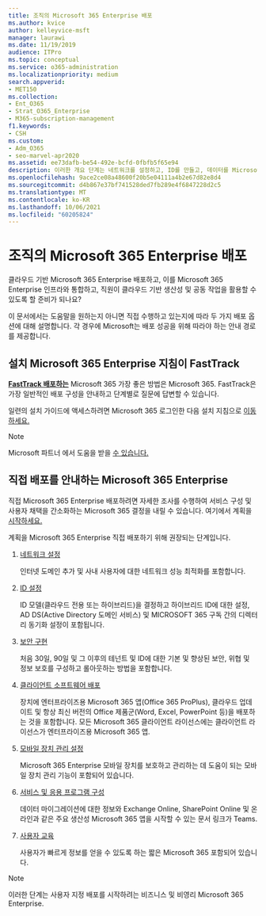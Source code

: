 ```yaml
---
title: 조직의 Microsoft 365 Enterprise 배포
ms.author: kvice
author: kelleyvice-msft
manager: laurawi
ms.date: 11/19/2019
audience: ITPro
ms.topic: conceptual
ms.service: o365-administration
ms.localizationpriority: medium
search.appverid:
- MET150
ms.collection:
- Ent_O365
- Strat_O365_Enterprise
- M365-subscription-management
f1.keywords:
- CSH
ms.custom:
- Adm_O365
- seo-marvel-apr2020
ms.assetid: ee73dafb-be54-492e-bcfd-0fbfb5f65e94
description: 이러한 개요 단계는 네트워크를 설정하고, ID를 만들고, 데이터를 Microsoft 365 앱 마이그레이션하는 데 도움이 하도록 디자인되어 있습니다.
ms.openlocfilehash: 9ace2ce08a48600f20b5e04111a4b2e67d82e8d4
ms.sourcegitcommit: d4b867e37bf741528ded7fb289e4f6847228d2c5
ms.translationtype: MT
ms.contentlocale: ko-KR
ms.lasthandoff: 10/06/2021
ms.locfileid: "60205824"
---
```

# <a name="deploy-microsoft-365-enterprise-for-your-organization"></a>조직의 Microsoft 365 Enterprise 배포

클라우드 기반 Microsoft 365 Enterprise 배포하고, 이를 Microsoft 365 Enterprise 인프라와 통합하고, 직원이 클라우드 기반 생산성 및 공동 작업을 활용할 수 있도록 할 준비가 되나요?

이 문서에서는 도움말을 원하는지 아니면 직접 수행하고 있는지에 따라 두 가지 배포 옵션에 대해 설명합니다. 각 경우에 Microsoft는 배포 성공을 위해 따라야 하는 안내 경로를 제공합니다.

## <a name="guided-microsoft-365-enterprise-setup-process-with-fasttrack"></a>설치 Microsoft 365 Enterprise 지침이 FastTrack

**[FastTrack 배포하는](https://www.microsoft.com/fasttrack/microsoft-365)** Microsoft 365 가장 좋은 방법은 Microsoft 365. FastTrack은 가장 일반적인 배포 구성을 안내하고 단계별로 질문에 답변할 수 있습니다. 

일련의 설치 가이드에 액세스하려면 Microsoft 365 로그인한 다음 설치 지침으로 [이동하세요.](https://aka.ms/o365fasttrack)

>[!Note]
>Microsoft 파트너 에서 도움을 받을 [수 있습니다.](https://www.microsoft.com/solution-providers/home)
>

## <a name="do-it-yourself-guided-deployment-of-microsoft-365-enterprise"></a>직접 배포를 안내하는 Microsoft 365 Enterprise

직접 Microsoft 365 Enterprise 배포하려면 자세한 조사를 수행하여 서비스 구성 및 사용자 채택을 간소화하는 Microsoft 365 결정을 내릴 수 있습니다. 여기에서 계획을 [시작하세요.](get-your-organization-ready-for-office-365.md)

계획을 Microsoft 365 Enterprise 직접 배포하기 위해 권장되는 단계입니다.

1. [네트워크 설정](set-up-network-for-microsoft-365.md)

   인터넷 도메인 추가 및 사내 사용자에 대한 네트워크 성능 최적화를 포함합니다.
 
2. [ID 설정](protect-your-global-administrator-accounts.md)

   ID 모델(클라우드 전용 또는 하이브리드)을 결정하고 하이브리드 ID에 대한 설정, AD DS(Active Directory 도메인 서비스) 및 MICROSOFT 365 구독 간의 디렉터리 동기화 설정이 포함됩니다.

3. [보안 구현](/office365/securitycompliance/security-roadmap)

   처음 30일, 90일 및 그 이후의 테넌트 및 ID에 대한 기본 및 향상된 보안, 위협 및 정보 보호를 구성하고 롤아웃하는 방법을 포함합니다.
 
4. [클라이언트 소프트웨어 배포](/DeployOffice/deployment-guide-microsoft-365-apps)

   장치에 엔터프라이즈용 Microsoft 365 앱(Office 365 ProPlus), 클라우드 업데이트 및 항상 최신 버전의 Office 제품군(Word, Excel, PowerPoint 등)을 배포하는 것을 포함합니다. 모든 Microsoft 365 클라이언트 라이선스에는 클라이언트 라이선스가 엔터프라이즈용 Microsoft 365 앱.
 
5. [모바일 장치 관리 설정](https://support.office.com/article/set-up-mobile-device-management-mdm-in-office-365-dd892318-bc44-4eb1-af00-9db5430be3cd)

   Microsoft 365 Enterprise 모바일 장치를 보호하고 관리하는 데 도움이 되는 모바일 장치 관리 기능이 포함되어 있습니다.
 
6. [서비스 및 응용 프로그램 구성](configure-services-and-applications.md)

   데이터 마이그레이션에 대한 정보와 Exchange Online, SharePoint Online 및 온라인과 같은 주요 생산성 Microsoft 365 앱을 시작할 수 있는 문서 링크가 Teams.
 
7. [사용자 교육](/office365/admin/admin-overview/get-started-with-office-365#training-resources-for-your-users)

   사용자가 빠르게 정보를 얻을 수 있도록 하는 짧은 Microsoft 365 포함되어 있습니다.
 

>[!Note]
>이러한 단계는 사용자 지정 [](https://go.microsoft.com/fwlink/?LinkId=627221) 배포를 시작하려는 비즈니스 및 비영리 Microsoft 365 Enterprise. 
>